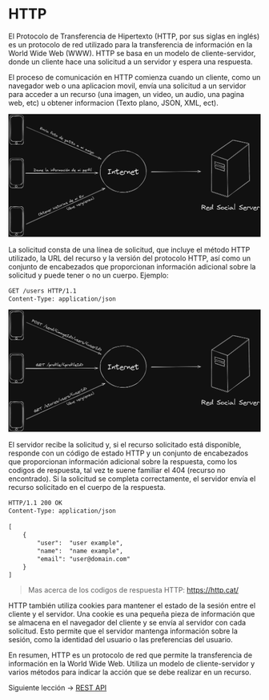 # HTTP

El Protocolo de Transferencia de Hipertexto (HTTP, por sus siglas en inglés) es un protocolo de red utilizado para la transferencia de información en la World Wide Web (WWW). HTTP se basa en un modelo de cliente-servidor, donde un cliente hace una solicitud a un servidor y espera una respuesta.

El proceso de comunicación en HTTP comienza cuando un cliente, como un navegador web o una aplicacion movil, envía una solicitud a un servidor para acceder a un recurso (una imagen, un video, un audio, una pagina web, etc) u obtener informacion (Texto plano, JSON, XML, ect).

![cliente-servidor](.github/assets/client-server.png)

La solicitud consta de una línea de solicitud, que incluye el método HTTP utilizado, la URL del recurso y la versión del protocolo HTTP, así como un conjunto de encabezados que proporcionan información adicional sobre la solicitud y puede tener o no un cuerpo. Ejemplo:

```
GET /users HTTP/1.1
Content-Type: application/json
```

![cliente-servidor-http](.github/assets/client-server-http.png)


El servidor recibe la solicitud y, si el recurso solicitado está disponible, responde con un código de estado HTTP y un conjunto de encabezados que proporcionan información adicional sobre la respuesta, como los codigos de respuesta, tal vez te suene familiar el 404 (recurso no encontrado). Si la solicitud se completa correctamente, el servidor envía el recurso solicitado en el cuerpo de la respuesta.

```
HTTP/1.1 200 OK
Content-Type: application/json

[
    {
        "user":  "user example",
        "name":  "name example",
        "email": "user@domain.com"
    }
]
```

> Mas acerca de los codigos de respuesta HTTP: https://http.cat/

HTTP también utiliza cookies para mantener el estado de la sesión entre el cliente y el servidor. Una cookie es una pequeña pieza de información que se almacena en el navegador del cliente y se envía al servidor con cada solicitud. Esto permite que el servidor mantenga información sobre la sesión, como la identidad del usuario o las preferencias del usuario.

En resumen, HTTP es un protocolo de red que permite la transferencia de información en la World Wide Web. Utiliza un modelo de cliente-servidor y varios métodos para indicar la acción que se debe realizar en un recurso.

Siguiente lección → [REST API](README.md)
